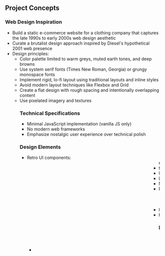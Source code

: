 ## Project Concepts

### Web Design Inspiration
- Build a static e-commerce website for a clothing company that captures the late 1990s to early 2000s web design aesthetic
- Curate a brutalist design approach inspired by Diesel's hypothetical 2001 web presence
- Design principles:
  * Color palette limited to warm greys, muted earth tones, and deep browns
  * Use system serif fonts (Times New Roman, Georgia) or grungy monospace fonts
  * Implement rigid, lo-fi layout using traditional <table> layouts and inline styles
  * Avoid modern layout techniques like Flexbox and Grid
  * Create a flat design with rough spacing and intentionally overlapping content
  * Use pixelated imagery and textures

### Technical Specifications
- Minimal JavaScript implementation (vanilla JS only)
- No modern web frameworks
- Emphasize nostalgic user experience over technical polish

### Design Elements
- Retro UI components:
  * <marquee> elements
  * <blink> tags
  * Under-construction banners
  * Low-resolution hover effects
- Navigation: centered or left-aligned with underlined text links
- Product listings with:
  * Placeholder product images
  * Pricing information
  * Rudimentary cart system
- Include contact page with fictional contact details
- Home page hero section with vintage web aesthetic

### Design Philosophy
- Create an "ugly" design that is intentionally curated
- Represent an artistic protest against modern web design standards
- Prioritize mood and nostalgic experience